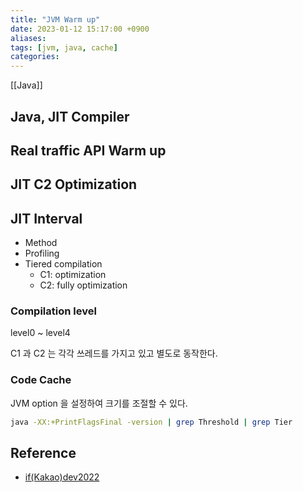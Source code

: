 ```yaml
---
title: "JVM Warm up"
date: 2023-01-12 15:17:00 +0900
aliases: 
tags: [jvm, java, cache]
categories: 
---
```


[[Java]]

## Java, JIT Compiler

## Real traffic API Warm up

## JIT C2 Optimization

## JIT Interval

- Method
- Profiling
- Tiered compilation
	- C1: optimization
	- C2: fully optimization

### Compilation level

level0 ~ level4

C1 과 C2 는 각각 쓰레드를 가지고 있고 별도로 동작한다.

### Code Cache

JVM option 을 설정하여 크기를 조절할 수 있다.

```bash
java -XX:+PrintFlagsFinal -version | grep Threshold | grep Tier
```

## Reference

- [if(Kakao)dev2022](https://www.youtube.com/watch?v=utjn-cDSiog)